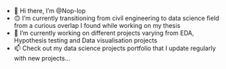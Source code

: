 - 👋 Hi there, I’m @Nop-lop
- 🙃 I’m currently transitioning from civil engineering to data science field from a curious overlap I found while working on my thesis
- 🌱 I’m currently working on different projects varying from EDA, Hypothesis testing and  Data visualisation projects
- 📫 Check out my data science projects portfolio that I update regularly with new projects...

<!---
Nop-lop/Nop-lop is a ✨ special ✨ repository because its `README.md` (this file) appears on your GitHub profile.
You can click the Preview link to take a look at your changes.
--->

